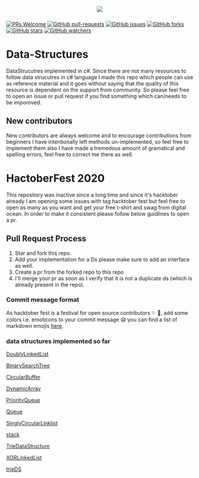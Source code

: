 <p align="center"><img style="padding:10px;" src="https://img.shields.io/badge/Open%20Source-💕%20-9cf?style=for-the-badge"></p>

[![PRs Welcome](https://img.shields.io/badge/PRs-welcome-brightgreen.svg?style=flat-square)](http://makeapullrequest.com) [![GitHub pull-requests](https://img.shields.io/github/issues-pr/farQtech/Data-Structures.svg)](https://GitHub.com/farQtech/Data-Structures/pull/)
 [![GitHub issues](https://img.shields.io/github/issues/farQtech/Data-Structures.svg)](https://GitHub.com/farQtech/Data-Structures/issues/)
 [![GitHub forks](https://img.shields.io/github/forks/farQtech/Data-Structures.svg?style=social&label=Fork&maxAge=2592000)](https://GitHub.com/farQtech/Data-Structures/network/)
 [![GitHub stars](https://img.shields.io/github/stars/farQtech/Data-Structures.svg?style=social&label=Star&maxAge=2592000)](https://GitHub.com/farQtech/Data-Structures/stargazers/)
 [![GitHub watchers](https://img.shields.io/github/watchers/farQtech/Data-Structures.svg?style=social&label=Watch&maxAge=2592000)](https://GitHub.com/farQtech/Data-Structures/watchers/)

# Data-Structures

DataStrucutres implemented in c#. Since there are not many resources to follow data strucutres in c# language I made this repo which people can use as reference material
and it goes without saying that the quality of this resource is dependent on the support from community. So please feel free to open an issue or pull request if you find something
which can/needs to be imporoved.

## New contributors

New contributors are always welcome and to encourage contributions from beginners I have intentionally left methods un-implemented, so feel free to implement them also I have made
a tremedous amount of gramatical and spelling errors, feel free to correct me there as well.

# HactoberFest 2020

This repository was inactive since a long time and since it's hacktober already I am opening some issues with tag hacktober fest but feel free to open as many as you want and get
your free t-shirt and swag from digital ocean. In order to make it consistent please follow below guidlines to open a pr.

## Pull Request Process

1. Star and fork this repo.
2. Add your implementation for a Ds please make sure to add an interface as well.
3. Create a pr from the forked repo to this repo
4. I'll merge your pr as soon as I verify that it is not a duplicate ds (which is already present in the repo).

### Commit message format

As hacktober fest is a festival for open source contributors :sparkles: :star2:, add some colors i.e. emoticons to your commit message :smiley:
you can find a list of markdown emojis [here](https://gist.github.com/rxaviers/7360908).


### data structures implemented so far

[DoublyLinkedList](https://github.com/farQtech/Data-Structures/blob/master/DoublyLinkedList.cs)

[BinarySearchTree](https://github.com/farQtech/Data-Structures/blob/master/BinarySearchTree.cs)

[CircularBuffer](https://github.com/farQtech/Data-Structures/blob/master/CircularBuffer.cs)

[DynamicArray](https://github.com/farQtech/Data-Structures/blob/master/DynamicArray.cs)

[PriorityQueue](https://github.com/farQtech/Data-Structures/blob/master/PriorityQueue.cs)

[Queue](https://github.com/farQtech/Data-Structures/blob/master/Queue.cs)

[SinglyCircularLinklist](https://github.com/farQtech/Data-Structures/blob/master/SinglyCircularLinklist.cs)

[stack](https://github.com/farQtech/Data-Structures/blob/master/Stack.cs)

[TrieDataStructure](https://github.com/farQtech/Data-Structures/blob/master/Trie%20Data%20Structure)

[XORLinkedList](https://github.com/farQtech/Data-Structures/blob/master/XORLinkedList.cs)

[trieDS](https://github.com/farQtech/Data-Structures/blob/master/trieDS.cs)


